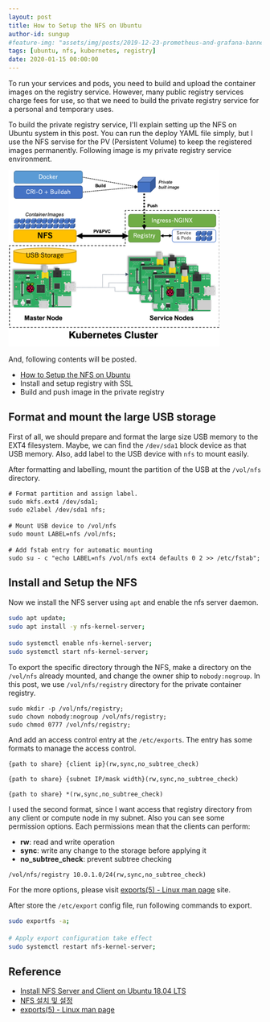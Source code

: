 ```yaml
---
layout: post
title: How to Setup the NFS on Ubuntu
author-id: sungup
#feature-img: "assets/img/posts/2019-12-23-prometheus-and-grafana-banner.jpeg"
tags: [ubuntu, nfs, kubernetes, registry]
date: 2020-01-15 00:00:00
---
```


To run your services and pods, you need to build and upload the container
images on the registry service. However, many public registry services
charge fees for use, so that we need to build the private registry service for
a personal and temporary uses.

To build the private registry service, I'll explain setting up the NFS on
Ubuntu system in this post. You can run the deploy YAML file simply, but I use
the NFS servise for the PV (Persistent Volume) to keep the registered images
permanently. Following image is my private registry service environment.

![nfs-01]

And, following contents will be posted.

- [How to Setup the NFS on Ubuntu]
- Install and setup registry with SSL
- Build and push image in the private registry

## Format and mount the large USB storage

First of all, we should prepare and format the large size USB memory to the
EXT4 filesystem. Maybe, we can find the `/dev/sda1` block device as that USB
memory. Also, add label to the USB device with `nfs` to mount easily.

After formatting and labelling, mount the partition of the USB at the
`/vol/nfs` directory.

```shell
# Format partition and assign label.
sudo mkfs.ext4 /dev/sda1;
sudo e2label /dev/sda1 nfs;

# Mount USB device to /vol/nfs
sudo mount LABEL=nfs /vol/nfs;

# Add fstab entry for automatic mounting
sudo su - c "echo LABEL=nfs /vol/nfs ext4 defaults 0 2 >> /etc/fstab";
```

## Install and Setup the NFS

Now we install the NFS server using `apt` and enable the nfs server daemon.

```bash
sudo apt update;
sudo apt install -y nfs-kernel-server;

sudo systemctl enable nfs-kernel-server;
sudo systemctl start nfs-kernel-server;
```

To export the specific directory through the NFS, make a directory on the
`/vol/nfs` already mounted, and change the owner ship to `nobody:nogroup`.
In this post, we use `/vol/nfs/registry` directory for the private container
registry.

```shell
sudo mkdir -p /vol/nfs/registry;
sudo chown nobody:nogroup /vol/nfs/registry;
sudo chmod 0777 /vol/nfs/registry;
```

And add an access control entry at the `/etc/exports`. The entry has some
formats to manage the access control.

```text
{path to share} {client ip}(rw,sync,no_subtree_check)
```

```text
{path to share} {subnet IP/mask width}(rw,sync,no_subtree_check)
```

```text
{path to share} *(rw,sync,no_subtree_check)
```

I used the second format, since I want access that registry directory from any
client or compute node in my subnet. Also you can see some permission options.
Each permissions mean that the clients can perform:

- **rw**: read and write operation
- **sync**: write any change to the storage before applying it
- **no_subtree_check**: prevent subtree checking

```text
/vol/nfs/registry 10.0.1.0/24(rw,sync,no_subtree_check)
```

For the more options, please visit [exports(5) - Linux man page] site.

After store the `/etc/export` config file, run following commands to export.

```bash
sudo exportfs -a;

# Apply export configuration take effect
sudo systemctl restart nfs-kernel-server;
```

## Reference

- [Install NFS Server and Client on Ubuntu 18.04 LTS]
- [NFS 설치 및 설정]
- [exports(5) - Linux man page]

[Install NFS Server and Client on Ubuntu 18.04 LTS]: https://vitux.com/install-nfs-server-and-client-on-ubuntu/
[NFS 설치 및 설정]: https://darksoulstory.tistory.com/9

[exports(5) - Linux man page]: https://linux.die.net/man/5/exports
[How to Setup the NFS on Ubuntu]: /2020/01/15/How-to-Setup-the-NFS-on-Ubuntu.html

[nfs-01]: /assets/img/posts/2020-01-13-nfs-01.png
